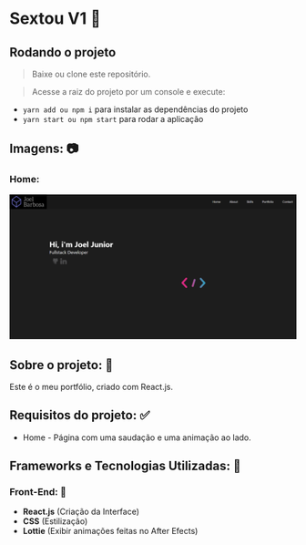 # Sextou V1 💼

## Rodando o projeto

> Baixe ou clone este repositório.

> Acesse a raiz do projeto por um console e execute:

- `yarn add ou npm i` para instalar as dependências do projeto
- `yarn start ou npm start` para rodar a aplicação

## Imagens: 📷

### <strong>Home:</strong>
![Home](src/assets/prints/home.gif)

## Sobre o projeto: 📃

Este é o meu portfólio, criado com React.js.

## Requisitos do projeto: ✅
* Home - Página com uma saudação e uma animação ao lado.

## Frameworks e Tecnologias Utilizadas: 🌌
### Front-End: 🎨

* <strong>React.js</strong> (Criação da Interface)
* <strong>CSS</strong> (Estilização)
* <strong>Lottie</strong> (Exibir animações feitas no After Efects)
